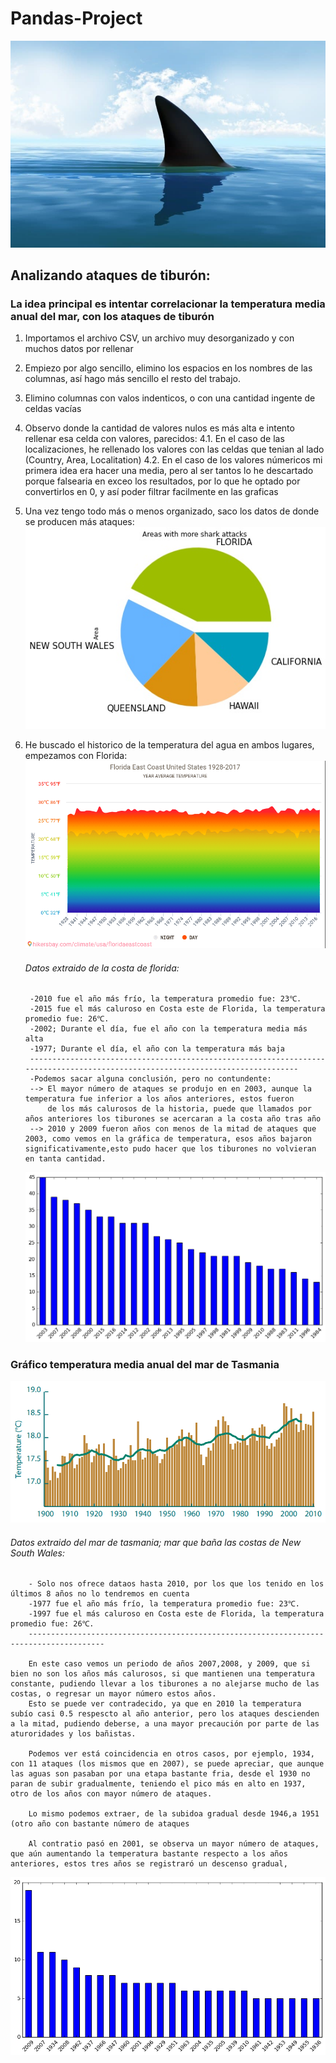 # Pandas-Project

 ![title](Images/shark.png)

## Analizando ataques de tiburón:

### La idea principal es intentar correlacionar la temperatura media anual del mar, con los ataques de tiburón

1. Importamos el archivo CSV, un archivo muy desorganizado y con muchos datos por rellenar
2. Empiezo por algo sencillo, elimino los espacios en los nombres de las columnas, así hago más sencillo el resto del trabajo.
3. Elimino columnas con valos indenticos, o con una cantidad ingente de celdas vacías
4. Observo donde la cantidad de valores nulos es más alta e intento rellenar esa celda con valores, parecidos:
    4.1. En el caso de las localizaciones, he rellenado los valores con las celdas que tenian al lado (Country, Area, Localitation)
    4.2. En el caso de los valores númericos mi primera idea era hacer una media, pero al ser tantos lo he descartado porque falsearia
         en exceo los resultados, por lo que he optado por convertirlos en 0, y así poder filtrar facilmente en las graficas
5. Una vez tengo todo más o menos organizado, saco los datos de donde se producen más ataques:
![title](Images/areas.png)

6. He buscado el historico de la temperatura del agua en ambos lugares, empezamos con Florida:
    ![title](Images/FloridaWater.png) 

    ###### Datos extraido de la costa de florida:
         
        -2010 fue el año más frío, la temperatura promedio fue: 23℃.
        -2015 fue el más caluroso en Costa este de Florida, la temperatura promedio fue: 26℃. 
        -2002; Durante el día, fue el año con la temperatura media más alta
        -1977; Durante el día, el año con la temperatura más baja
        -------------------------------------------------------------------------------------------------------------------------------
        -Podemos sacar alguna conclusión, pero no contundente:
        --> El mayor número de ataques se produjo en en 2003, aunque la temperatura fue inferior a los años anteriores, estos fueron
            de los más calurosos de la historia, puede que llamados por años anteriores los tiburones se acercaran a la costa año tras año
        --> 2010 y 2009 fueron años con menos de la mitad de ataques que 2003, como vemos en la gráfica de temperatura, esos años bajaron significativamente,esto pudo hacer que los tiburones no volvieran en tanta cantidad.
        
      ![title](Images/25YearsFlo.png) 
      

### Gráfico temperatura media anual del mar de Tasmania
  ![title](Images/Tasmansea.png) 

      
   ###### Datos extraido del mar de tasmania; mar que baña las costas de New South Wales:
        - Solo nos ofrece dataos hasta 2010, por los que los tenido en los últimos 8 años no lo tendremos en cuenta 
        -1977 fue el año más frío, la temperatura promedio fue: 23℃.
        -1997 fue el más caluroso en Costa este de Florida, la temperatura promedio fue: 26℃.
        ---------------------------------------------------------------------------------------
        
        En este caso vemos un periodo de años 2007,2008, y 2009, que si bien no son los años más calurosos, si que mantienen una temperatura constante, pudiendo llevar a los tiburones a no alejarse mucho de las costas, o regresar un mayor número estos años.
        Esto se puede ver contradecido, ya que en 2010 la temperatura subío casi 0.5 respescto al año anterior, pero los ataques descienden a la mitad, pudiendo deberse, a una mayor precaución por parte de las aturoridades y los bañistas.
        
        Podemos ver está coincidencia en otros casos, por ejemplo, 1934, con 11 ataques (los mismos que en 2007), se puede apreciar, que aunque las aguas son pasaban por una etapa bastante fria, desde el 1930 no paran de subir gradualmente, teniendo el pico más en alto en 1937, otro de los años con mayor número de ataques.
        
        Lo mismo podemos extraer, de la subidoa gradual desde 1946,a 1951 (otro año con bastante número de ataques
        
        Al contratio pasó en 2001, se observa un mayor número de ataques, que aún aumentando la temperatura bastante respecto a los años anteriores, estos tres años se registraró un descenso gradual, 

![title](Images/2010NSW.PNG)

